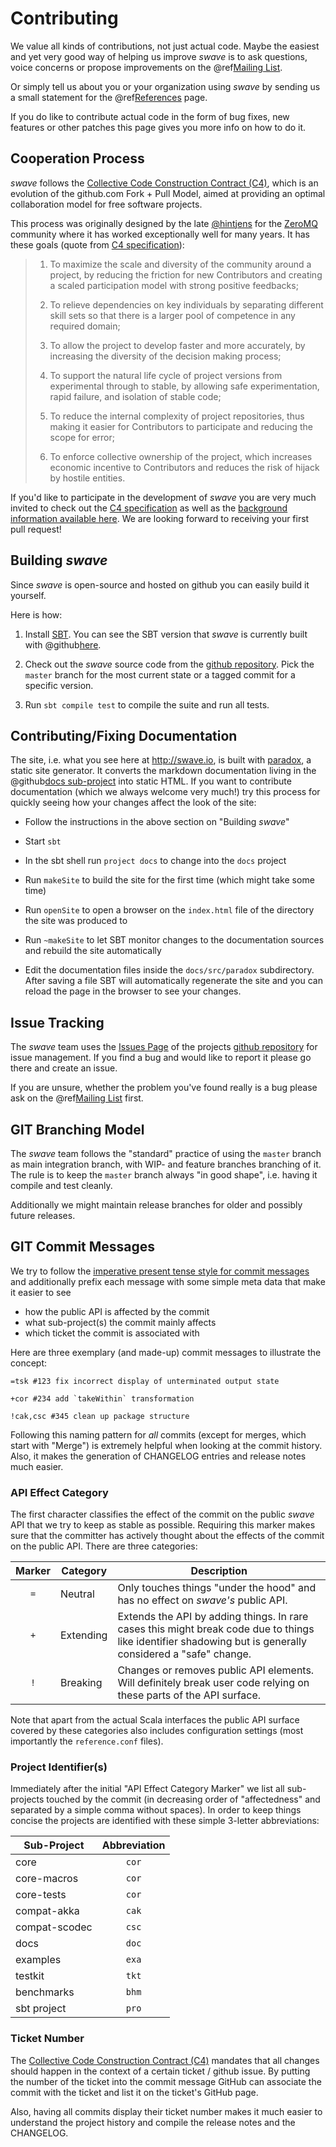 Contributing
============

We value all kinds of contributions, not just actual code. Maybe the easiest and yet very good way
of helping us improve *swave* is to ask questions, voice concerns or propose improvements on the
@ref[Mailing List](../support.md#mailing-list).

Or simply tell us about you or your organization using *swave* by sending us a small statement for the
@ref[References](references.md) page.

If you do like to contribute actual code in the form of bug fixes, new features or other patches this page gives
you more info on how to do it.


Cooperation Process
-------------------

*swave* follows the [Collective Code Construction Contract (C4)][1], which is an evolution of the github.com Fork + Pull
Model, aimed at providing an optimal collaboration model for free software projects.

This process was originally designed by the late [@hintjens][2] for the [ZeroMQ][3] community where it has worked
exceptionally well for many years. It has these goals (quote from [C4 specification][1]):

> 1. To maximize the scale and diversity of the community around a project, by reducing the friction for new Contributors and creating a scaled participation model with strong positive feedbacks;
>
> 2. To relieve dependencies on key individuals by separating different skill sets so that there is a larger pool of competence in any required domain;
>
> 3. To allow the project to develop faster and more accurately, by increasing the diversity of the decision making process;
>
> 4. To support the natural life cycle of project versions from experimental through to stable, by allowing safe experimentation, rapid failure, and isolation of stable code;
>
> 5. To reduce the internal complexity of project repositories, thus making it easier for Contributors to participate and reducing the scope for error;
>
> 6. To enforce collective ownership of the project, which increases economic incentive to Contributors and reduces the risk of hijack by hostile entities.

If you'd like to participate in the development of *swave* you are very much invited to check out the
[C4 specification][1] as well as the [background information available here][4].
We are looking forward to receiving your first pull request!

  [1]: http://rfc.zeromq.org/spec:42/C4/
  [2]: http://hintjens.com/
  [3]: http://zeromq.org/
  [4]: http://zguide.zeromq.org/page:chapter6#The-ZeroMQ-Process-C


Building *swave*
----------------

Since *swave* is open-source and hosted on github you can easily build it yourself.

Here is how:

1. Install [SBT](http://www.scala-sbt.org/).
   You can see the SBT version that *swave* is currently built with @github[here](/project/build.properties).
   
2. Check out the *swave* source code from the [github repository].
   Pick the `master` branch for the most current state or a tagged commit for a specific version.
   
3. Run `sbt compile test` to compile the suite and run all tests.


Contributing/Fixing Documentation
---------------------------------

The site, i.e. what you see here at http://swave.io, is built with [paradox], a static site generator.
It converts the markdown documentation living in the @github[docs sub-project](/docs/) into static HTML.
If you want to contribute documentation (which we always welcome very much!) try this process for quickly seeing
how your changes affect the look of the site: 

* Follow the instructions in the above section on "Building *swave*"

* Start `sbt`

* In the sbt shell run `project docs` to change into the `docs` project

* Run `makeSite` to build the site for the first time (which might take some time)

* Run `openSite` to open a browser on the `index.html` file of the directory the site was produced to
 
* Run `~makeSite` to let SBT monitor changes to the documentation sources and rebuild the site automatically
 
* Edit the documentation files inside the `docs/src/paradox` subdirectory.
  After saving a file SBT will automatically regenerate the site and you can reload the page in the browser
  to see your changes.
  
  [paradox]: https://github.com/lightbend/paradox


Issue Tracking
--------------

The *swave* team uses the [Issues Page] of the projects [github repository] for issue management.
If you find a bug and would like to report it please go there and create an issue.

If you are unsure, whether the problem you've found really is a bug please ask on the
@ref[Mailing List](../support.md) first.

  [Issues Page]: https://github.com/sirthias/swave/issues
  [github repository]: https://github.com/sirthias/swave/  
  
  
GIT Branching Model
-------------------

The *swave* team follows the "standard" practice of using the `master` branch as main integration branch,
with WIP- and feature branches branching of it. The rule is to keep the `master` branch always "in good shape",
i.e. having it compile and test cleanly.

Additionally we might maintain release branches for older and possibly future releases.


GIT Commit Messages
-------------------

We try to follow the [imperative present tense style for commit messages][style] and additionally prefix each message
with some simple meta data that make it easier to see

- how the public API is affected by the commit
- what sub-project(s) the commit mainly affects
- which ticket the commit is associated with

Here are three exemplary (and made-up) commit messages to illustrate the concept:

```nohighlight
=tsk #123 fix incorrect display of unterminated output state

+cor #234 add `takeWithin` transformation

!cak,csc #345 clean up package structure
```

Following this naming pattern for *all* commits (except for merges, which start with "Merge") is extremely helpful when
looking at the commit history. Also, it makes the generation of CHANGELOG entries and release notes much easier.

  [style]: http://tbaggery.com/2008/04/19/a-note-about-git-commit-messages.html


### API Effect Category  
  
The first character classifies the effect of the commit on the public *swave* API that we try to keep as stable as
possible. Requiring this marker makes sure that the committer has actively thought about the effects of the commit on
the public API. There are three categories:

|Marker|Category |Description                                                                    
|:----:|---------|-----------
| `=`  |Neutral  |Only touches things "under the hood" and has no effect on *swave's* public API.
| `+`  |Extending|Extends the API by adding things. In rare cases this might break code due to things like identifier shadowing but is generally considered a "safe" change.
| `!`  |Breaking |Changes or removes public API elements. Will definitely break user code relying on these parts of the API surface.

Note that apart from the actual Scala interfaces the public API surface covered by these categories also includes
configuration settings (most importantly the `reference.conf` files).


### Project Identifier(s)
  
Immediately after the initial "API Effect Category Marker" we list all sub-projects touched by the commit (in decreasing
order of "affectedness" and separated by a simple comma without spaces). In order to keep things concise the projects
are identified with these simple 3-letter abbreviations:
  
| Sub-Project |Abbreviation|
|-------------|:----------:|
|core         |   `cor`    |
|core-macros  |   `cor`    |
|core-tests   |   `cor`    |
|compat-akka  |   `cak`    |
|compat-scodec|   `csc`    |
|docs         |   `doc`    |
|examples     |   `exa`    |
|testkit      |   `tkt`    |
|benchmarks   |   `bhm`    |
|sbt project  |   `pro`    |


### Ticket Number

The [Collective Code Construction Contract (C4)][1] mandates that all changes should happen in the context of a certain
ticket / github issue. By putting the number of the ticket into the commit message GitHub can associate the commit with
the ticket and list it on the ticket's GitHub page.

Also, having all commits display their ticket number makes it much easier to understand the project history and compile
the release notes and the CHANGELOG.